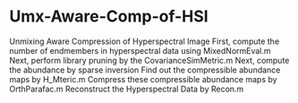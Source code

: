 # Umx-Aware-Comp-of-HSI
Unmixing Aware Compression of Hyperspectral Image
First, compute the number of endmembers in hyperspectral data using MixedNormEval.m
Next, perform library pruning by the CovarianceSimMetric.m
Next, compute the abundance by sparse inversion
Find out the compressible abundance maps by H_Mteric.m
Compress these compressible abundance maps by OrthParafac.m
Reconstruct the Hyperspectral Data by Recon.m
